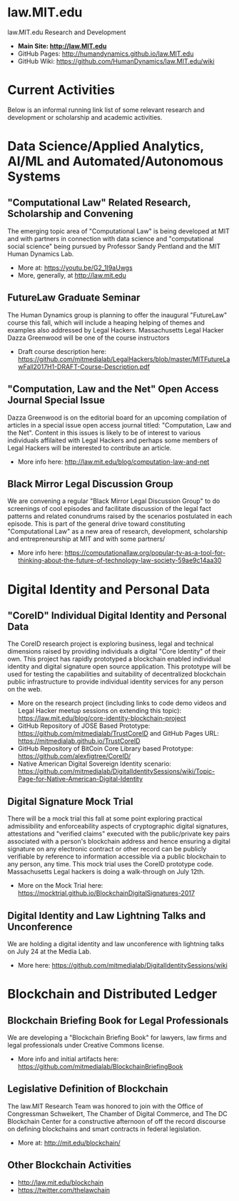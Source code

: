 # law.MIT.edu

law.MIT.edu Research and Development

* **Main Site: http://law.MIT.edu**
* GitHub Pages: http://humandynamics.github.io/law.MIT.edu
* GitHub Wiki: https://github.com/HumanDynamics/law.MIT.edu/wiki

# Current Activities

Below is an informal running link list of some relevant research and development or scholarship and academic activities.

# Data Science/Applied Analytics, AI/ML and Automated/Autonomous Systems 

## "Computational Law" Related Research, Scholarship and Convening
The emerging topic area of "Computational Law" is being developed at MIT and with partners in connection with data science and "computational social science" being pursued by Professor Sandy Pentland and the MIT Human Dynamics Lab.  

* More at: https://youtu.be/G2_1I9aUwgs
* More, generally, at http://law.mit.edu

## FutureLaw Graduate Seminar
The Human Dynamics group is planning to offer the inaugural "FutureLaw" course this fall, which will include a heaping helping of themes and examples also addressed by Legal Hackers. Massachusetts Legal Hacker Dazza Greenwood will be one of the course instructors 

* Draft course description here:  https://github.com/mitmedialab/LegalHackers/blob/master/MITFutureLawFall2017H1-DRAFT-Course-Description.pdf

## "Computation, Law and the Net" Open Access Journal Special Issue
Dazza Greenwood is on the editorial board for an upcoming compilation of articles in a special issue open access journal titled: "Computation, Law and the Net".  Content in this issues is likely to be of interest to various individuals affilaited with Legal Hackers and perhaps some members of Legal Hackers will be interested to contribute an article.  

* More info here:  http://law.mit.edu/blog/computation-law-and-net

## Black Mirror Legal Discussion Group

We are convening a regular "Black Mirror Legal Discussion Group" to do screenings of cool episodes and facilitate discussion of the legal fact patterns and related conundrums raised by the scenarios postulated in each episode.  This is part of the general drive toward constituting "Computational Law" as a new area of research, development, scholarship and entrepreneurship at MIT and with some partners/

* More info here: https://computationallaw.org/popular-tv-as-a-tool-for-thinking-about-the-future-of-technology-law-society-59ae9c14aa30 

# Digital Identity and Personal Data 

## "CoreID" Individual Digital Identity and Personal Data 

The CoreID research project is exploring business, legal and technical dimensions raised by providing individuals a digital "Core Identity" of their own.  This project has rapidly prototyped a blockchain enabled individual identity and digital signature open source application. This prototype will be used for testing the capabilities and suitability of decentralized blockchain public infrastructure to provide individual identity services for any person on the web. 

* More on the research project (including links to code demo videos and Legal Hacker meetup sessions on extending this topic): https://law.mit.edu/blog/core-identity-blockchain-project
* GitHub Repository of JOSE Based Prototype: https://github.com/mitmedialab/TrustCoreID and GitHub Pages URL: https://mitmedialab.github.io/TrustCoreID
* GitHub Repository of BitCoin Core Library based Prototype: https://github.com/alexfigtree/CoreID/ 
* Native American Digital Sovereign Identity scenario: https://github.com/mitmedialab/DigitalIdentitySessions/wiki/Topic-Page-for-Native-American-Digital-Identity


## Digital Signature Mock Trial

There will be a mock trial this fall at some point exploring practical admissibility and enforceability aspects of cryptographic digital signatures, attestations and "verified claims" executed with the public/private key pairs associated with a person's blockchain address and hence ensuring a digital signature on any electronic contract or other record can be publicly verifiable by reference to information accessible via a public blockchain to any person, any time.  This mock trial uses the CoreID prototype code.  Massachusetts Legal hackers is doing a walk-through on July 12th. 

* More on the Mock Trial here: https://mocktrial.github.io/BlockchainDigitalSignatures-2017 

## Digital Identity and Law Lightning Talks and Unconference 

We are holding a digital identity and law unconference with lightning talks on July 24 at the Media Lab.

* More here: https://github.com/mitmedialab/DigitalIdentitySessions/wiki

# Blockchain and Distributed Ledger 

## Blockchain Briefing Book for Legal Professionals 
We are developing a "Blockchain Briefing Book" for lawyers, law firms and legal professionals under Creative Commons license.
* More info and initial artifacts here: https://github.com/mitmedialab/BlockchainBriefingBook 

## Legislative Definition of Blockchain

The law.MIT Research Team was honored to join with the Office of Congressman Schweikert, The Chamber of Digital Commerce, and The DC Blockchain Center for a constructive afternoon of off the record discourse on defining blockchains and smart contracts in federal legislation.

* More at: http://mit.edu/blockchain/

## Other Blockchain Activities
* http://law.mit.edu/blockchain
* https://twitter.com/thelawchain



